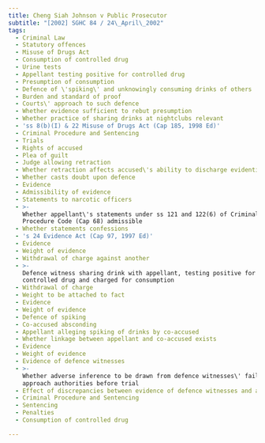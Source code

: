 ```yaml
---
title: Cheng Siah Johnson v Public Prosecutor
subtitle: "[2002] SGHC 84 / 24\_April\_2002"
tags:
  - Criminal Law
  - Statutory offences
  - Misuse of Drugs Act
  - Consumption of controlled drug
  - Urine tests
  - Appellant testing positive for controlled drug
  - Presumption of consumption
  - Defence of \'spiking\' and unknowingly consuming drinks of others
  - Burden and standard of proof
  - Courts\' approach to such defence
  - Whether evidence sufficient to rebut presumption
  - Whether practice of sharing drinks at nightclubs relevant
  - 'ss 8(b)(I) & 22 Misuse of Drugs Act (Cap 185, 1998 Ed)'
  - Criminal Procedure and Sentencing
  - Trials
  - Rights of accused
  - Plea of guilt
  - Judge allowing retraction
  - Whether retraction affects accused\'s ability to discharge evidential burden
  - Whether casts doubt upon defence
  - Evidence
  - Admissibility of evidence
  - Statements to narcotic officers
  - >-
    Whether appellant\'s statements under ss 121 and 122(6) of Criminal
    Procedure Code (Cap 68) admissible
  - Whether statements confessions
  - 's 24 Evidence Act (Cap 97, 1997 Ed)'
  - Evidence
  - Weight of evidence
  - Withdrawal of charge against another
  - >-
    Defence witness sharing drink with appellant, testing positive for
    controlled drug and charged for consumption
  - Withdrawal of charge
  - Weight to be attached to fact
  - Evidence
  - Weight of evidence
  - Defence of spiking
  - Co-accused absconding
  - Appellant alleging spiking of drinks by co-accused
  - Whether linkage between appellant and co-accused exists
  - Evidence
  - Weight of evidence
  - Evidence of defence witnesses
  - >-
    Whether adverse inference to be drawn from defence witnesses\' failure to
    approach authorities before trial
  - Effect of discrepancies between evidence of defence witnesses and appellant
  - Criminal Procedure and Sentencing
  - Sentencing
  - Penalties
  - Consumption of controlled drug

---
```


